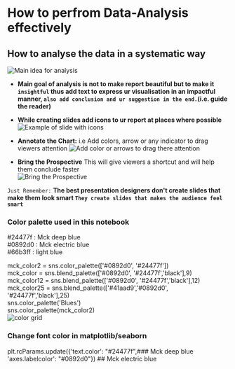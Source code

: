 # How to perfrom Data-Analysis effectively

## How to analyse the data in a systematic way
![Main idea for analysis](https://user-images.githubusercontent.com/86042628/141689338-53708cea-aa82-4c1c-be14-7531aa225c0f.PNG)
* **Main goal of analysis is not to make report beautiful but to make it `insightful` thus add text to express ur visualisation in an impactful manner, `also add conclusion and ur suggestion in the end.`(i.e. guide the reader)**
* **While creating slides add icons to ur report at places where possible** 
![Example of slide with icons](https://user-images.githubusercontent.com/86042628/141690331-f54baaf9-5e2b-4a37-872a-479ec1a09eee.jpg)

* **Annotate the Chart:** i.e Add colors, arrow or any indicator to drag viewers attention
![Add color or arrows to drag there attention](https://user-images.githubusercontent.com/86042628/141690129-fc03634c-eb2c-4ab2-af4c-d00b563b8423.PNG)

* **Bring the Prospective** This will give viewers a shortcut and will help them conclude faster  
![Bring the Prospective](https://user-images.githubusercontent.com/86042628/141690141-fbeaa0c1-99c3-45c7-8ddb-89f84c25a2d4.PNG)

`Just Remember:` **The best presentation designers don't create slides that make them look smart `They create slides that makes the audience feel smart`**
### Color palette used in this notebook
#24477f : Mck deep blue  
#0892d0 : Mck electric blue  
#66b3ff : light blue  
  
mck_color2 = sns.color_palette(['#0892d0', '#24477f'])  
mck_color = sns.blend_palette(['#0892d0', '#24477f','black'],9)    
mck_color12 = sns.blend_palette(['#0892d0', '#24477f','black'],12)  
mck_color25 = sns.blend_palette(['#41aad9','#0892d0', '#24477f','black'],25)  
sns.color_palette('Blues')  
sns.color_palette(mck_color2)  
![color grid](https://user-images.githubusercontent.com/86042628/141689201-47927864-c7bb-4861-aa39-678b0178107a.PNG)


### Change font color in matplotlib/seaborn
plt.rcParams.update({'text.color': "#24477f",### Mck deep blue  
                     'axes.labelcolor': "#0892d0"}) ## Mck electric blue
